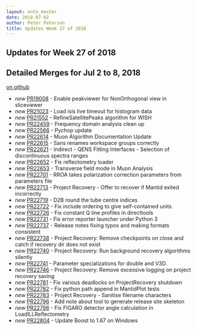```yaml
---
layout: onto_master
date: 2018-07-02
author: Peter Peterson
title: Updates Week 27 of 2018
---
```

Updates for Week 27 of 2018
---------------------------

Detailed Merges for Jul 2 to 8, 2018
------------------------------------
[on github](https://github.com/mantidproject/mantid/pulls?q=is%3Apr+merged%3A2018-07-03..2018-07-08)

* *new* [PR19008](https://github.com/mantidproject/mantid/pull/19008) - Enable peakviewer for NonOrthogonal view in sliceviewer
* *new* [PR21023](https://github.com/mantidproject/mantid/pull/21023) - Load isis live timeout for histogram data
* *new* [PR21552](https://github.com/mantidproject/mantid/pull/21552) - RefineSatellitePeaks algorithm for WISH
* *new* [PR22459](https://github.com/mantidproject/mantid/pull/22459) - Frequency domain analysis clean up
* *new* [PR22566](https://github.com/mantidproject/mantid/pull/22566) - Pychop update
* *new* [PR22614](https://github.com/mantidproject/mantid/pull/22614) - Muon Algorithm Documentation Update
* *new* [PR22615](https://github.com/mantidproject/mantid/pull/22615) - Sans renames workspace groups correctly
* *new* [PR22621](https://github.com/mantidproject/mantid/pull/22621) - Indirect - QENS Fitting Interfaces - Selection of discontinuous spectra ranges
* *new* [PR22652](https://github.com/mantidproject/mantid/pull/22652) - Fix reflectometry loader
* *new* [PR22653](https://github.com/mantidproject/mantid/pull/22653) - Transverse field mode in Muon Analysis
* *new* [PR22701](https://github.com/mantidproject/mantid/pull/22701) - RROA takes polarization correction parameters from parameters file
* *new* [PR22713](https://github.com/mantidproject/mantid/pull/22713) - Project Recovery - Offer to recover if Mantid exited incorrectly
* *new* [PR22719](https://github.com/mantidproject/mantid/pull/22719) - D2B round the tube centre indices
* *new* [PR22722](https://github.com/mantidproject/mantid/pull/22722) - Fix include ordering to give self-contained units
* *new* [PR22726](https://github.com/mantidproject/mantid/pull/22726) - Fix constant Q line profiles in directtools
* *new* [PR22731](https://github.com/mantidproject/mantid/pull/22731) - Fix error reporter launcher under Python 3
* *new* [PR22737](https://github.com/mantidproject/mantid/pull/22737) - Release notes fixing typos and making formats consistent
* *new* [PR22738](https://github.com/mantidproject/mantid/pull/22738) - Project Recovery: Remove checkpoints on close and catch if recovery dir does not exist
* *new* [PR22740](https://github.com/mantidproject/mantid/pull/22740) - Project Recovery: Run background recovery algorithms silently
* *new* [PR22741](https://github.com/mantidproject/mantid/pull/22741) - Parameter specializations for double and V3D.
* *new* [PR22746](https://github.com/mantidproject/mantid/pull/22746) - Project Recovery: Remove excessive logging on project recovery saving
* *new* [PR22781](https://github.com/mantidproject/mantid/pull/22781) - Fix various deadlocks on ProjectRecovery shutdown
* *new* [PR22782](https://github.com/mantidproject/mantid/pull/22782) - Fix python path append in MantidPlot tests
* *new* [PR22783](https://github.com/mantidproject/mantid/pull/22783) - Project Recovery - Sanitise filename characters
* *new* [PR22796](https://github.com/mantidproject/mantid/pull/22796) - Add note about tool to generate release site skeleton
* *new* [PR22798](https://github.com/mantidproject/mantid/pull/22798) - Fix FIGARO detector angle calculation in LoadILLReflectometry
* *new* [PR22804](https://github.com/mantidproject/mantid/pull/22804) - Update Boost to 1.67 on Windows
